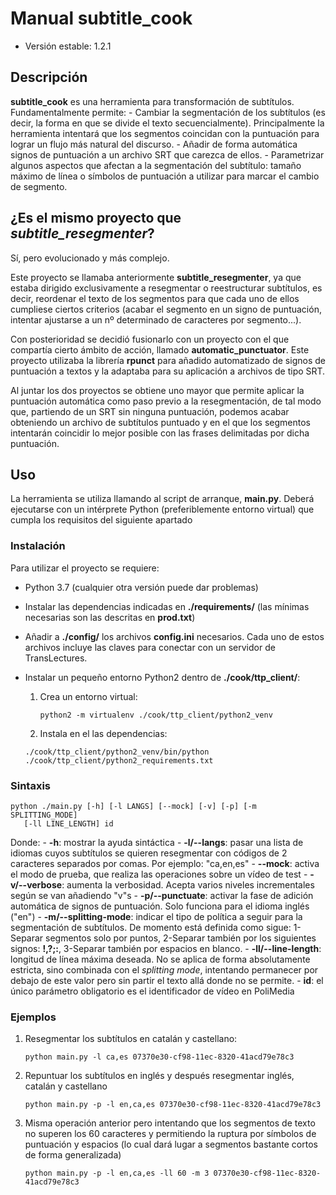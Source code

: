 # Manual subtitle_cook

- Versión estable: 1.2.1

## Descripción
**subtitle_cook** es una herramienta para transformación de subtítulos. Fundamentalmente
permite:
    - Cambiar la segmentación de los subtítulos (es decir, la forma en que se
      divide el texto secuencialmente). Principalmente la herramienta intentará que los
      segmentos coincidan con la puntuación para lograr un flujo más natural del
      discurso.
    - Añadir de forma automática signos de puntuación a un archivo SRT que carezca de
      ellos.
    - Parametrizar algunos aspectos que afectan a la segmentación del subtítulo: tamaño
      máximo de línea o símbolos de puntuación a utilizar para marcar el cambio de
      segmento.

## ¿Es el mismo proyecto que *subtitle_resegmenter*?
Sí, pero evolucionado y más complejo.

Este proyecto se llamaba anteriormente **subtitle_resegmenter**, ya que estaba
dirigido exclusivamente a resegmentar o reestructurar subtítulos, es decir,
reordenar el texto de los segmentos para que cada uno de ellos cumpliese
ciertos criterios (acabar el segmento en un signo de puntuación, intentar
ajustarse a un nº determinado de caracteres por segmento...).

Con posterioridad se decidió fusionarlo con un proyecto con el que compartía
cierto ámbito de acción, llamado **automatic_punctuator**. Este proyecto
utilizaba la librería **rpunct** para añadido automatizado de signos de
puntuación a textos y la adaptaba para su aplicación a archivos de tipo SRT.

Al juntar los dos proyectos se obtiene uno mayor que permite aplicar la
puntuación automática como paso previo a la resegmentación, de tal modo que,
partiendo de un SRT sin ninguna puntuación, podemos acabar obteniendo un
archivo de subtítulos puntuado y en el que los segmentos intentarán coincidir
lo mejor posible con las frases delimitadas por dicha puntuación.

## Uso
La herramienta se utiliza llamando al script de arranque, **__main__.py**. Deberá
ejecutarse con un intérprete Python (preferiblemente entorno virtual) que cumpla los
requisitos del siguiente apartado

### Instalación
Para utilizar el proyecto se requiere:
- Python 3.7 (cualquier otra versión puede dar problemas)
- Instalar las dependencias indicadas en **./requirements/** (las mínimas necesarias son
  las descritas en **prod.txt**)
- Añadir a **./config/** los archivos **config.ini** necesarios. Cada uno de estos
  archivos incluye las claves para conectar con un servidor de TransLectures.
- Instalar un pequeño entorno Python2 dentro de **./cook/ttp_client/**:
    1. Crea un entorno virtual:

        `python2 -m virtualenv ./cook/ttp_client/python2_venv`

    2. Instala en el las dependencias:

    ```
    ./cook/ttp_client/python2_venv/bin/python ./cook/ttp_client/python2_requirements.txt
    ```

### Sintaxis

```
python ./main.py [-h] [-l LANGS] [--mock] [-v] [-p] [-m SPLITTING_MODE]
   [-ll LINE_LENGTH] id
```

Donde:
    - **-h**: mostrar la ayuda sintáctica
    - **-l/--langs**: pasar una lista de idiomas cuyos subtítulos se quieren resegmentar
      con códigos de 2 caracteres separados por comas. Por ejemplo: "ca,en,es"
    - **--mock**: activa el modo de prueba, que realiza las operaciones sobre un vídeo
      de test
    - **-v/--verbose**: aumenta la verbosidad. Acepta varios niveles incrementales según
      se van añadiendo "v"s
    - **-p/--punctuate**: activar la fase de adición automática de signos de puntuación.
      Solo funciona para el idioma inglés ("en")
    - **-m/--splitting-mode**: indicar el tipo de política a seguir para la segmentación
      de subtítulos. De momento está definida como sigue: 1-Separar segmentos solo por
      puntos, 2-Separar también por los siguientes signos: **!,?;:**, 3-Separar también
      por espacios en blanco.
    - **-ll/--line-length**: longitud de línea máxima deseada. No se aplica de forma
      absolutamente estricta, sino combinada con el *splitting mode*, intentando
      permanecer por debajo de este valor pero sin partir el texto allá donde no se
      permite.
    - **id**: el único parámetro obligatorio es el identificador de vídeo en PoliMedia

### Ejemplos
1. Resegmentar los subtítulos en catalán y castellano:

    `python main.py -l ca,es 07370e30-cf98-11ec-8320-41acd79e78c3`

2. Repuntuar los subtítulos en inglés y después resegmentar inglés, catalán y castellano

    `python main.py -p -l en,ca,es 07370e30-cf98-11ec-8320-41acd79e78c3`

3. Misma operación anterior pero intentando que los segmentos de texto no superen los
   60 caracteres y permitiendo la ruptura por símbolos de puntuación y espacios (lo cual
   dará lugar a segmentos bastante cortos de forma generalizada)

    `python main.py -p -l en,ca,es -ll 60 -m 3 07370e30-cf98-11ec-8320-41acd79e78c3`
